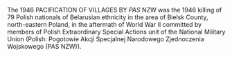 The 1946 PACIFICATION OF VILLAGES BY _PAS_ NZW was the 1946 killing of 79 Polish nationals of Belarusian ethnicity in the area of Bielsk County, north-eastern Poland, in the aftermath of World War II committed by members of Polish Extraordinary Special Actions unit of the National Military Union (Polish: Pogotowie Akcji Specjalnej Narodowego Zjednoczenia Wojskowego (PAS NZW)).
